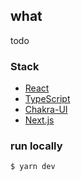 
## what

todo

### Stack

- [React](https://reactjs.org)
- [TypeScript](https://www.typescriptlang.org/)
- [Chakra-UI](https://sass-lang.com/](https://chakra-ui.com/))
- [Next.js](https://nextjs.org/)

### run locally

```bash
$ yarn dev
```

